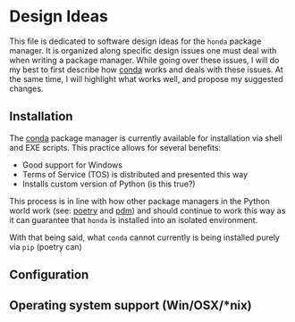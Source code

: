 # Design Ideas

This file is dedicated to software design ideas for the `honda` package manager.
It is organized along specific design issues one must deal with when writing
a package manager. While going over these issues, I will do my best to first describe
how [conda][conda] works and deals with these issues. At the same time, I will
highlight what works well, and propose my suggested changes.


## Installation

The [conda][conda] package manager is currently available for installation via shell
and EXE scripts. This practice allows for several benefits:

- Good support for Windows
- Terms of Service (TOS) is distributed and presented this way
- Installs custom version of Python (is this true?)

This process is in line with how other package managers in the Python world work
(see: [poetry][poetry] and [pdm][pdm]) and should continue to work this way as
it can guarantee that `honda` is installed into an isolated environment.

With that being said, what `conda` cannot currently is being installed purely via
`pip` (poetry can)


## Configuration



## Operating system support (Win/OSX/*nix)



[conda]: https://github.com/conda/conda
[pdm]: https://pdm.fming.dev/
[poetry]: https://python-poetry.org/
